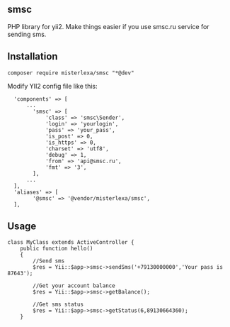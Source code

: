 smsc
-----
PHP library for yii2. Make things easier if you use smsc.ru service for sending sms.

Installation
-----
```
composer require misterlexa/smsc "*@dev"
```
Modify YII2 config file like this:
```
  'components' => [
      ...
        'smsc' => [
            'class' => 'smsc\Sender',
            'login' => 'yourlogin',
            'pass' => 'your_pass',
            'is_post' => 0,
            'is_https' => 0,
            'charset' => 'utf8',
            'debug' => 1,
            'from' => 'api@smsc.ru',
            'fmt' => '3',
        ],
      ...
  ],
  'aliases' => [
        '@smsc' => '@vendor/misterlexa/smsc',
  ],

```
Usage
-----
```
class MyClass extends ActiveController {
    public function hello()
    {
        //Send sms
        $res = Yii::$app->smsc->sendSms('+79130000000','Your pass is 87643');
        
        //Get your account balance
        $res = Yii::$app->smsc->getBalance();
        
        //Get sms status
        $res = Yii::$app->smsc->getStatus(6,89130664360);
    }
```
